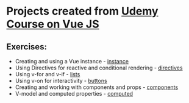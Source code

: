 # Projects created from [Udemy Course on Vue JS](https://www.udemy.com/vue-web-apps/learn/v4/overview)

## Exercises:

* Creating and using a Vue instance - [instance](instance/index.html) 
* Using Directives for reactive and conditional rendering - [directives](directives/index.html)
* Using v-for and v-if - [lists](lists/index.html)
* Using v-on for interactivity - [buttons](buttons/index.html)
* Creating and working with components and props - [components](components/index.html)
* V-model and computed properties - [computed](computed/index.html)